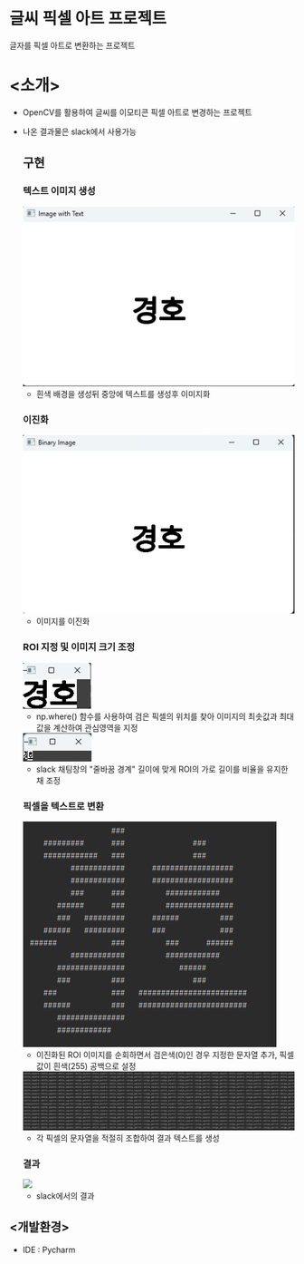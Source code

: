 # 글씨 픽셀 아트 프로젝트
글자를 픽셀 아트로 변환하는 프로젝트

# <소개>
- OpenCV를 활용하여 글씨를 이모티콘 픽셀 아트로 변경하는 프로젝트
- 나온 결과물은 slack에서 사용가능
    
  ## 구현
  
    ### 텍스트 이미지 생성
  


    <img src="./readme_images/image_create.png">


    - 흰색 배경을 생성뒤 중앙에 텍스트를 생성후 이미지화 

    ### 이진화
  


    <img src="./readme_images/binary_image.png">

    
    - 이미지를 이진화
 
    ### ROI 지정 및 이미지 크기 조정
  


    <img src="./readme_images/roi_image.png">

  
    - np.where() 함수를 사용하여 검은 픽셀의 위치를 찾아 이미지의 최솟값과 최대값을 계산하여 관심영역을 지정



    <img src="./readme_images/resize_image.png">


    - slack 채팅창의 "줄바꿈 경계" 길이에 맞게 ROI의 가로 길이를 비율을 유지한채 조정 


    ### 픽셀을 텍스트로 변환
  


    <img src="./readme_images/result_text.png">

    
    - 이진화된 ROI 이미지를 순회하면서 검은색(0)인 경우 지정한 문자열 추가, 픽셀 값이 흰색(255) 공백으로 설정

 

    <img src="./readme_images/result_code.png">


    - 각 픽셀의 문자열을 적절히 조합하여 결과 텍스트를 생성
  
    ### 결과



    <img src="./readme_images/result.gif">


    - slack에서의 결과
    


## <개발환경>
- IDE : Pycharm
    
